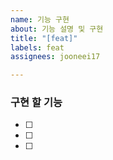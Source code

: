 ```yaml
---
name: 기능 구현
about: 기능 설명 및 구현
title: "[feat]"
labels: feat
assignees: jooneei17

---
```


### 구현 할 기능
- [ ] 
- [ ] 
- [ ]

